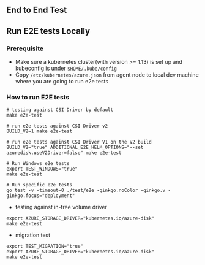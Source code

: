 ## End to End Test

## Run E2E tests Locally
### Prerequisite
 - Make sure a kubernetes cluster(with version >= 1.13) is set up and kubeconfig is under `$HOME/.kube/config`
 - Copy `/etc/kubernetes/azure.json` from agent node to local dev machine where you are going to run e2e tests

### How to run E2E tests
```console
# testing against CSI Driver by default
make e2e-test

# run e2e tests against CSI Driver v2
BUILD_V2=1 make e2e-test

# run e2e tests against CSI Driver V1 on the V2 build
BUILD_V2="true" ADDITIONAL_E2E_HELM_OPTIONS="--set azuredisk.useV2Driver=false" make e2e-test

# Run Windows e2e tests
export TEST_WINDOWS="true"
make e2e-test

# Run specific e2e tests
go test -v -timeout=0 ./test/e2e -ginkgo.noColor -ginkgo.v -ginkgo.focus="deployment"
```

 - testing against in-tree volume driver
```console
export AZURE_STORAGE_DRIVER="kubernetes.io/azure-disk"
make e2e-test
```

 - migration test
```console
export TEST_MIGRATION="true"
export AZURE_STORAGE_DRIVER="kubernetes.io/azure-disk"
make e2e-test
```
